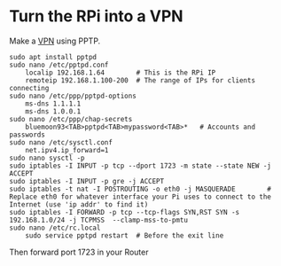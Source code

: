 # Turn the RPi into a VPN

Make a [VPN](https://www.howtogeek.com/51237/setting-up-a-vpn-pptp-server-on-debian/) using PPTP.

    sudo apt install pptpd
    sudo nano /etc/pptpd.conf
        localip 192.168.1.64        # This is the RPi IP
        remoteip 192.168.1.100-200  # The range of IPs for clients connecting
    sudo nano /etc/ppp/pptpd-options
        ms-dns 1.1.1.1
        ms-dns 1.0.0.1
    sudo nano /etc/ppp/chap-secrets
        bluemoon93<TAB>pptpd<TAB>mypassword<TAB>*   # Accounts and passwords
    sudo nano /etc/sysctl.conf
        net.ipv4.ip_forward=1
    sudo nano sysctl -p
    sudo iptables -I INPUT -p tcp --dport 1723 -m state --state NEW -j ACCEPT
    sudo iptables -I INPUT -p gre -j ACCEPT
    sudo iptables -t nat -I POSTROUTING -o eth0 -j MASQUERADE        # Replace eth0 for whatever interface your Pi uses to connect to the Internet (use 'ip addr' to find it)
    sudo iptables -I FORWARD -p tcp --tcp-flags SYN,RST SYN -s 192.168.1.0/24 -j TCPMSS  --clamp-mss-to-pmtu
    sudo nano /etc/rc.local
        sudo service pptpd restart  # Before the exit line
   
Then forward port 1723 in your Router
